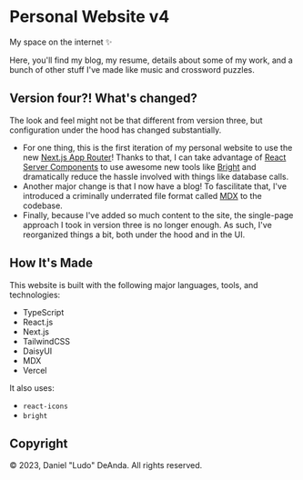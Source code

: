 # Personal Website v4

My space on the internet :sparkles:

Here, you'll find my blog, my resume, details about some of my work, and a bunch of other stuff I've made like music and crossword puzzles.

## Version four?! What's changed?

The look and feel might not be that different from version three, but configuration under the hood has changed substantially.
- For one thing, this is the first iteration of my personal website to use the new [Next.js App Router](https://nextjs.org/docs/app)! Thanks to that, I can take advantage of [React Server Components](https://www.patterns.dev/react/react-server-components) to use awesome new tools like [Bright](https://bright.codehike.org/) and dramatically reduce the hassle involved with things like database calls.
- Another major change is that I now have a blog! To fascilitate that, I've introduced a criminally underrated file format called [MDX](https://mdxjs.com/) to the codebase.
- Finally, because I've added so much content to the site, the single-page approach I took in version three is no longer enough. As such, I've reorganized things a bit, both under the hood and in the UI.

## How It's Made
This website is built with the following major languages, tools, and technologies:
- TypeScript
- React.js
- Next.js
- TailwindCSS
- DaisyUI
- MDX
- Vercel

It also uses:
- `react-icons`
- `bright`

## Copyright
:copyright: 2023, Daniel "Ludo" DeAnda. All rights reserved. 
